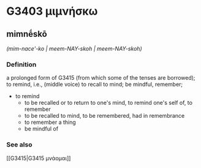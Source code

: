 # G3403 μιμνήσκω

## mimnḗskō

_(mim-nace'-ko | meem-NAY-skoh | meem-NAY-skoh)_

### Definition

a prolonged form of G3415 (from which some of the tenses are borrowed); to remind, i.e., (middle voice) to recall to mind; be mindful, remember; 

- to remind
  - to be recalled or to return to one's mind, to remind one's self of, to remember
  - to be recalled to mind, to be remembered, had in remembrance
  - to remember a thing
  - be mindful of

### See also

[[G3415|G3415 μνάομαι]]
